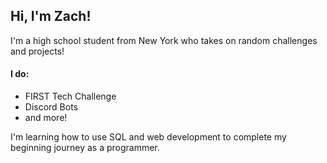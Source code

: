 ## Hi, I'm Zach!
I'm a high school student from New York who takes on random challenges and projects!

#### I do:
- FIRST Tech Challenge
- Discord Bots
- and more!

I'm learning how to use SQL and web development to complete my beginning journey as a programmer.
